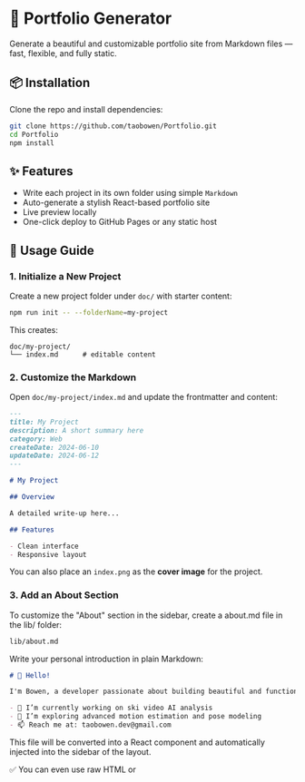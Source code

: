 # 🧰 Portfolio Generator

Generate a beautiful and customizable portfolio site from Markdown files — fast, flexible, and fully static.

## 📦 Installation

Clone the repo and install dependencies:

```bash
git clone https://github.com/taobowen/Portfolio.git
cd Portfolio
npm install
```

## ✨ Features

- Write each project in its own folder using simple `Markdown`
- Auto-generate a stylish React-based portfolio site
- Live preview locally
- One-click deploy to GitHub Pages or any static host

## 🚀 Usage Guide

### 1. Initialize a New Project

Create a new project folder under `doc/` with starter content:

```bash
npm run init -- --folderName=my-project
```

This creates:

```
doc/my-project/
└── index.md      # editable content
```

### 2. Customize the Markdown

Open `doc/my-project/index.md` and update the frontmatter and content:

```markdown
---
title: My Project
description: A short summary here
category: Web
createDate: 2024-06-10
updateDate: 2024-06-12
---

# My Project

## Overview

A detailed write-up here...

## Features

- Clean interface
- Responsive layout
```

You can also place an `index.png` as the **cover image** for the project.


### 3. Add an About Section

To customize the "About" section in the sidebar, create a about.md file in the lib/ folder:

```bash
lib/about.md
```

Write your personal introduction in plain Markdown:


```markdown
# 👋 Hello!

I'm Bowen, a developer passionate about building beautiful and functional software.

- 🔭 I’m currently working on ski video AI analysis
- 🌱 I’m exploring advanced motion estimation and pose modeling
- 📫 Reach me at: taobowen.dev@gmail.com

```

This file will be converted into a React component and automatically injected into the sidebar of the layout.

✅ You can even use raw HTML or <script>/<meta> tags in about.md for redirect or custom logic if needed.


### 4. Update Global Settings

Edit `lib/setting.json` to update:

- Website title
- Favicon
- Other metadata

```json
{
  "title": "Bowen's Portfolio",
  "favicon": "./lib/assets/favicon.png"
}
```

### 5. Generate the Site

Compile the markdown content and metadata into a static site:

```bash
npm run generate
```

### 6. Preview Locally

Launch a local dev server to view and test:

```bash
npm run preview
```

Visit: http://localhost:3000

### 7. Build for Deployment

Compile final static assets using Webpack:

```bash
npm run build
```

### 8. Deploy to GitHub Pages

You can push the contents of the `dist/` folder to your GitHub Pages repository:

```bash
cp -r dist/* ../taobowen.github.io/
cd ../taobowen.github.io/
git add .
git commit -m "Deploy portfolio"
git push origin main
```

## 🧪 Available Commands

| Command            | Description                                 |
|--------------------|---------------------------------------------|
| `npm run init`     | Create a new markdown project               |
| `npm run generate` | Convert markdown into React components      |
| `npm run preview`  | Start local development server              |
| `npm run build`    | Build static files for deployment           |
| `npm run serve`    | Preview production build locally            |

## 👨‍💻 Author

**梁家河的扛麦郎**  
GitHub: [@taobowen](https://github.com/taobowen)

## 📄 License

ISC © 2025 Bowen Tao

